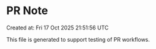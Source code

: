 # PR Note

Created at: Fri 17 Oct 2025 21:51:56 UTC

This file is generated to support testing of PR workflows.
